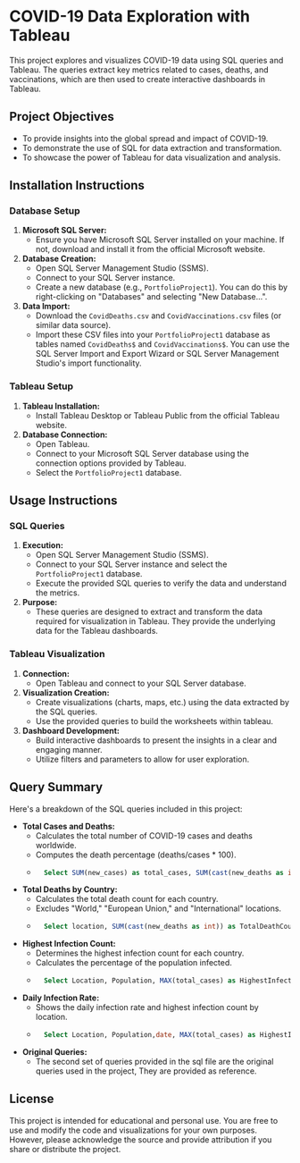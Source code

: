 # COVID-19 Data Exploration with Tableau

This project explores and visualizes COVID-19 data using SQL queries and Tableau. The queries extract key metrics related to cases, deaths, and vaccinations, which are then used to create interactive dashboards in Tableau.

## Project Objectives

* To provide insights into the global spread and impact of COVID-19.
* To demonstrate the use of SQL for data extraction and transformation.
* To showcase the power of Tableau for data visualization and analysis.

## Installation Instructions

### Database Setup

1.  **Microsoft SQL Server:**
    * Ensure you have Microsoft SQL Server installed on your machine. If not, download and install it from the official Microsoft website.
2.  **Database Creation:**
    * Open SQL Server Management Studio (SSMS).
    * Connect to your SQL Server instance.
    * Create a new database (e.g., `PortfolioProject1`). You can do this by right-clicking on "Databases" and selecting "New Database...".
3.  **Data Import:**
    * Download the `CovidDeaths.csv` and `CovidVaccinations.csv` files (or similar data source).
    * Import these CSV files into your `PortfolioProject1` database as tables named `CovidDeaths$` and `CovidVaccinations$`. You can use the SQL Server Import and Export Wizard or SQL Server Management Studio's import functionality.

### Tableau Setup

1.  **Tableau Installation:**
    * Install Tableau Desktop or Tableau Public from the official Tableau website.
2.  **Database Connection:**
    * Open Tableau.
    * Connect to your Microsoft SQL Server database using the connection options provided by Tableau.
    * Select the `PortfolioProject1` database.

## Usage Instructions

### SQL Queries

1.  **Execution:**
    * Open SQL Server Management Studio (SSMS).
    * Connect to your SQL Server instance and select the `PortfolioProject1` database.
    * Execute the provided SQL queries to verify the data and understand the metrics.
2.  **Purpose:**
    * These queries are designed to extract and transform the data required for visualization in Tableau. They provide the underlying data for the Tableau dashboards.

### Tableau Visualization

1.  **Connection:**
    * Open Tableau and connect to your SQL Server database.
2.  **Visualization Creation:**
    * Create visualizations (charts, maps, etc.) using the data extracted by the SQL queries.
    * Use the provided queries to build the worksheets within tableau.
3.  **Dashboard Development:**
    * Build interactive dashboards to present the insights in a clear and engaging manner.
    * Utilize filters and parameters to allow for user exploration.

## Query Summary

Here's a breakdown of the SQL queries included in this project:

* **Total Cases and Deaths:**
    * Calculates the total number of COVID-19 cases and deaths worldwide.
    * Computes the death percentage (deaths/cases * 100).
    * ```sql
        Select SUM(new_cases) as total_cases, SUM(cast(new_deaths as int)) as total_deaths, SUM(cast(new_deaths as int))/SUM(New_Cases)*100 as DeathPercentage From PortfolioProject1..CovidDeaths$ where continent is not null order by 1,2
        ```
* **Total Deaths by Country:**
    * Calculates the total death count for each country.
    * Excludes "World," "European Union," and "International" locations.
    * ```sql
        Select location, SUM(cast(new_deaths as int)) as TotalDeathCount From PortfolioProject1..CovidDeaths$ Where continent is null and location not in ('World', 'European Union', 'International') Group by location order by TotalDeathCount desc
        ```
* **Highest Infection Count:**
    * Determines the highest infection count for each country.
    * Calculates the percentage of the population infected.
    * ```sql
        Select Location, Population, MAX(total_cases) as HighestInfectionCount, Max((total_cases/population))*100 as PercentPopulationInfected From PortfolioProject1..CovidDeaths$ Group by Location, Population order by PercentPopulationInfected desc
        ```
* **Daily Infection Rate:**
    * Shows the daily infection rate and highest infection count by location.
    * ```sql
        Select Location, Population,date, MAX(total_cases) as HighestInfectionCount, Max((total_cases/population))*100 as PercentPopulationInfected From PortfolioProject1..CovidDeaths$ Group by Location, Population, date order by PercentPopulationInfected desc
        ```
* **Original Queries:**
    * The second set of queries provided in the sql file are the original queries used in the project,  They are provided as reference.

## License

This project is intended for educational and personal use. You are free to use and modify the code and visualizations for your own purposes. However, please acknowledge the source and provide attribution if you share or distribute the project.
